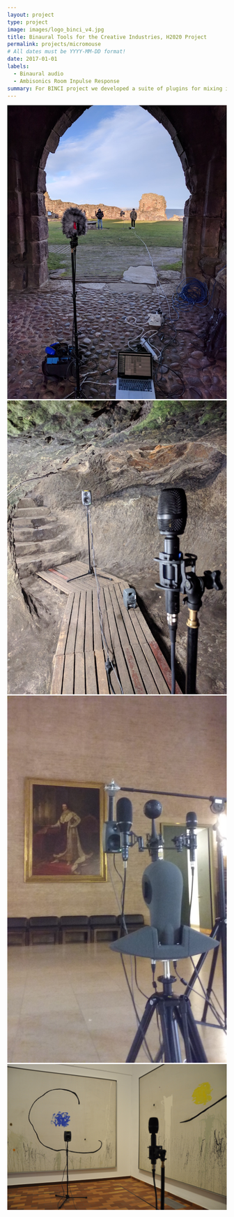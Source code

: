 ```yaml
---
layout: project
type: project
image: images/logo_binci_v4.jpg
title: Binaural Tools for the Creative Industries, H2020 Project
permalink: projects/micromouse
# All dates must be YYYY-MM-DD format!
date: 2017-01-01
labels:
  - Binaural audio
  - Ambisonics Room Inpulse Response
summary: For BINCI project we developed a suite of plugins for mixing in binaural the audio guides content of some museums and cultural sites, plus an ambisonics player supporting head tracking for an enhanced visitor experience.
---
```


<div class="ui small rounded images">
  <img class="ui image" src="../images/StAndrews_porch_reduced.jpg">
  <img class="ui image" src="../images/StAndrews_tunnel_reduced.jpg">
  <img class="ui image" src="../images/Pinakotheken_reduced.jpg">
  <img class="ui image" src="../images/Miro_reduced.jpg">

</div>



